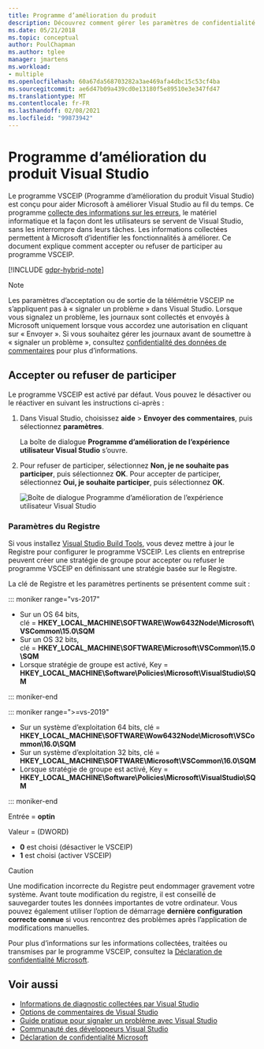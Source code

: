 ```yaml
---
title: Programme d’amélioration du produit
description: Découvrez comment gérer les paramètres de confidentialité dans Visual Studio.
ms.date: 05/21/2018
ms.topic: conceptual
author: PoulChapman
ms.author: tglee
manager: jmartens
ms.workload:
- multiple
ms.openlocfilehash: 60a67da568703282a3ae469afa4dbc15c53cf4ba
ms.sourcegitcommit: ae6d47b09a439cd0e13180f5e89510e3e347fd47
ms.translationtype: MT
ms.contentlocale: fr-FR
ms.lasthandoff: 02/08/2021
ms.locfileid: "99873942"
---
```

# <a name="visual-studio-customer-experience-improvement-program"></a>Programme d’amélioration du produit Visual Studio

Le programme VSCEIP (Programme d’amélioration du produit Visual Studio) est conçu pour aider Microsoft à améliorer Visual Studio au fil du temps. Ce programme [collecte des informations sur les erreurs](../ide/diagnostic-data-collection.md), le matériel informatique et la façon dont les utilisateurs se servent de Visual Studio, sans les interrompre dans leurs tâches. Les informations collectées permettent à Microsoft d’identifier les fonctionnalités à améliorer. Ce document explique comment accepter ou refuser de participer au programme VSCEIP.

[!INCLUDE [gdpr-hybrid-note](../misc/includes/gdpr-hybrid-note.md)]
> [!NOTE]
> Les paramètres d’acceptation ou de sortie de la télémétrie VSCEIP ne s’appliquent pas à « signaler un problème » dans Visual Studio. Lorsque vous signalez un problème, les journaux sont collectés et envoyés à Microsoft uniquement lorsque vous accordez une autorisation en cliquant sur « Envoyer ». Si vous souhaitez gérer les journaux avant de soumettre à « signaler un problème », consultez [confidentialité des données de commentaires](./developer-community-privacy.md) pour plus d’informations.

## <a name="opt-in-or-out"></a>Accepter ou refuser de participer

Le programme VSCEIP est activé par défaut. Vous pouvez le désactiver ou le réactiver en suivant les instructions ci-après :

1. Dans Visual Studio, choisissez **aide**  >  **Envoyer des commentaires**, puis sélectionnez **paramètres**.

   La boîte de dialogue **Programme d’amélioration de l’expérience utilisateur Visual Studio** s’ouvre.

1. Pour refuser de participer, sélectionnez **Non, je ne souhaite pas participer**, puis sélectionnez **OK**. Pour accepter de participer, sélectionnez **Oui, je souhaite participer**, puis sélectionnez **OK**.

   ![Boîte de dialogue Programme d’amélioration de l’expérience utilisateur Visual Studio](media/experience-improvement-program.png)

### <a name="registry-settings"></a>Paramètres du Registre

Si vous installez [Visual Studio Build Tools](https://visualstudio.microsoft.com/downloads/#build-tools-for-visual-studio-2017), vous devez mettre à jour le Registre pour configurer le programme VSCEIP. Les clients en entreprise peuvent créer une stratégie de groupe pour accepter ou refuser le programme VSCEIP en définissant une stratégie basée sur le Registre.

La clé de Registre et les paramètres pertinents se présentent comme suit :

::: moniker range="vs-2017"

- Sur un OS 64 bits, clé = **HKEY_LOCAL_MACHINE\SOFTWARE\Wow6432Node\Microsoft\VSCommon\15.0\SQM**
- Sur un OS 32 bits, clé = **HKEY_LOCAL_MACHINE\SOFTWARE\Microsoft\VSCommon\15.0\SQM**
- Lorsque stratégie de groupe est activé, Key = **HKEY_LOCAL_MACHINE\Software\Policies\Microsoft\VisualStudio\SQM**

::: moniker-end

::: moniker range=">=vs-2019"

- Sur un système d’exploitation 64 bits, clé = **HKEY_LOCAL_MACHINE\SOFTWARE\Wow6432Node\Microsoft\VSCommon\16.0\SQM**
- Sur un système d’exploitation 32 bits, clé = **HKEY_LOCAL_MACHINE\SOFTWARE\Microsoft\VSCommon\16.0\SQM**
- Lorsque stratégie de groupe est activé, Key = **HKEY_LOCAL_MACHINE\Software\Policies\Microsoft\VisualStudio\SQM**

::: moniker-end

Entrée = **optin**

Valeur = (DWORD)

- **0** est choisi (désactiver le VSCEIP)
- **1** est choisi (activer VSCEIP)

> [!CAUTION]
> Une modification incorrecte du Registre peut endommager gravement votre système. Avant toute modification du registre, il est conseillé de sauvegarder toutes les données importantes de votre ordinateur. Vous pouvez également utiliser l’option de démarrage **dernière configuration correcte connue** si vous rencontrez des problèmes après l’application de modifications manuelles.

Pour plus d’informations sur les informations collectées, traitées ou transmises par le programme VSCEIP, consultez la [Déclaration de confidentialité Microsoft](https://privacy.microsoft.com/privacystatement).

## <a name="see-also"></a>Voir aussi

* [Informations de diagnostic collectées par Visual Studio](diagnostic-data-collection.md)
* [Options de commentaires de Visual Studio](../ide/feedback-options.md)
* [Guide pratique pour signaler un problème avec Visual Studio](../ide/how-to-report-a-problem-with-visual-studio.md)
* [Communauté des développeurs Visual Studio](https://aka.ms/feedback/suggest?space=8)
* [Déclaration de confidentialité Microsoft](https://privacy.microsoft.com/privacystatement)
